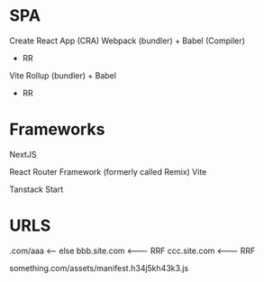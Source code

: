 # SPA

Create React App (CRA)
Webpack (bundler) + Babel (Compiler)

- RR

Vite
Rollup (bundler) + Babel

- RR

# Frameworks

NextJS

React Router Framework (formerly called Remix)
Vite

Tanstack Start

# URLS

.com/aaa <-- else
bbb.site.com <--- RRF
ccc.site.com <--- RRF

something.com/assets/manifest.h34j5kh43k3.js
